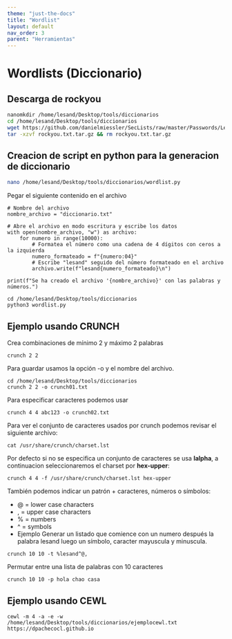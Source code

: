 ```yaml
---
theme: "just-the-docs"
title: "Wordlist"
layout: default
nav_order: 3
parent: "Herramientas"
---
```

# **Wordlists (Diccionario)**
## Descarga de rockyou
```bash
nanomkdir /home/lesand/Desktop/tools/diccionarios
cd /home/lesand/Desktop/tools/diccionarios
wget https://github.com/danielmiessler/SecLists/raw/master/Passwords/Leaked-Databases/rockyou.txt.tar.gz
tar -xzvf rockyou.txt.tar.gz && rm rockyou.txt.tar.gz
```
## Creacion de script en python para la generacion de diccionario
```bash
nano /home/lesand/Desktop/tools/diccionarios/wordlist.py
```
Pegar el siguiente contenido en el archivo
```
# Nombre del archivo
nombre_archivo = "diccionario.txt"

# Abre el archivo en modo escritura y escribe los datos
with open(nombre_archivo, "w") as archivo:
    for numero in range(10000):
        # Formatea el número como una cadena de 4 dígitos con ceros a la izquierda
        numero_formateado = f"{numero:04}"
        # Escribe "lesand" seguido del número formateado en el archivo
        archivo.write(f"lesand{numero_formateado}\n")

print(f"Se ha creado el archivo '{nombre_archivo}' con las palabras y números.")
```
```
cd /home/lesand/Desktop/tools/diccionarios
python3 wordlist.py  
```
## Ejemplo usando CRUNCH

Crea combinaciones de mínimo 2 y máximo 2 palabras
```
crunch 2 2 
```

Para guardar usamos la opción -o y el nombre del archivo.
```
cd /home/lesand/Desktop/tools/diccionarios
crunch 2 2 -o crunch01.txt
```

Para especificar caracteres podemos usar
 ```
 crunch 4 4 abc123 -o crunch02.txt
```

Para ver el conjunto de caracteres usados por crunch podemos revisar el siguiente archivo:
```
cat /usr/share/crunch/charset.lst
```

Por defecto si no se especifica un conjunto de caracteres se usa **lalpha**, a continuacion seleccionaremos el charset por **hex-upper**:
```
crunch 4 4 -f /usr/share/crunch/charset.lst hex-upper
```
También podemos indicar un patrón + caracteres, números o símbolos:
* @ = lower case characters
* , = upper case characters
* % = numbers
* ^ = symbols
* Ejemplo Generar un listado que comience con un numero después la palabra lesand luego un símbolo, caracter mayuscula y minuscula.
```
crunch 10 10 -t %lesand^@,
```

Permutar entre una lista de palabras con 10 caracteres
```
crunch 10 10 -p hola chao casa
```
## Ejemplo usando CEWL
```
cewl -m 4 -a -e -w /home/lesand/Desktop/tools/diccionarios/ejemplocewl.txt https://dpachecocl.github.io
```
